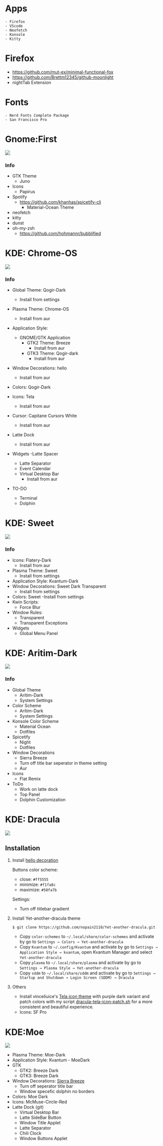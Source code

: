 # Apps
    - Firefox
    - VScode
    - Neofetch
    - Konsole
    - Kitty

# Firefox
- https://github.com/mut-ex/minimal-functional-fox
- https://github.com/Brettm12345/github-moonlight
- nightTab Extension

# Fonts
    - Nerd Fonts Complete Package
    - San Francisco Pro

# Gnome:First

<img src= "Pictures/GNOME:First-Screenshot.png">

### Info
- GTK Theme
    - Juno
- Icons
    - Papirus
- Spotify
    - https://github.com/khanhas/spicetify-cli
        - Material-Ocean Theme
- neofetch
- kitty
- dunst
- oh-my-zsh
    - https://github.com/hohmannr/bubblified

# KDE: Chrome-OS

<img src = "Pictures/KDE:ChromeOS-Screenshot.png">

### Info
- Global Theme: Qogir-Dark
    - Install from settings

- Plasma Theme: Chrome-OS
    - Install from aur
    
- Application Style:
    - GNOME/GTK Application
        - GTK2 Theme: Breeze
            - Install from aur
        - GTK3 Theme: Qogir-dark
            - Install from aur

- Window Decorations: hello
    - Install from aur
    
- Colors: Qogir-Dark
    
- Icons: Tela
    - Install from aur
    
- Cursor: Capitane Cursors White
    - Install from aur

- Latte Dock
    - Install from aur
    
- Widgets
    -Latte Spacer
    - Latte Separator
    - Event Calendar    
    - Virtual Desktop Bar
        - Install from aur

- TO-DO
    - Terminal
    - Dolphin

# KDE: Sweet

<img src = "Pictures/KDE:SweetScreenshot.png">

### Info
- Icons: Flatery-Dark
    - Install from aur
- Plasma Theme: Sweet
    - Install from settings
- Application Style: Kvantum-Dark
- Window Decorations: Sweet Dark Transparent
    - Install from settings
- Colors: Sweet
    -Install from settings
- Kwin Scripts:
    - Force Blur
- Window Rules:
    - Transparent
    - Transparent Exceptions
- Widgets
    - Global Menu Panel

# KDE: Aritim-Dark

<img src = "Pictures/KDE:AritimDarkScreenshot.png">

### Info
- Global Theme
    - Aritim-Dark
    - System Settings
- Color Scheme
    - Aritim-Dark
    - System Settings
- Konsole Color Scheme
    - Material Ocean
    - Dotfiles
- Spicetify
    - Night
    - Dotfiles
- Window Decorations
    - Sierra Breeze
    - Turn off title bar seperator in theme setting
    - Aur
- Icons
    - Flat Remix
- ToDo
    - Work on latte dock
    - Top Panel
    - Dolphin Customization

# KDE: Dracula

<img src = "Pictures/KDE:DraculaScreenshot.jpg">

## Installation
1. Install [hello decoration](https://github.com/n4n0GH/hello)

    Buttons color scheme: 
    - close: `#ff5555`
    - minimize: `#f1fa8c`
    - maximize: `#50fa7b`

    Settings:
    - Turn off titlebar gradient

2. Install Yet-another-dracula theme
    ```bash
    $ git clone https://github.com/nopain2110/Yet-another-dracula.git
    ``` 
    - Copy `color-schemes` to `~/.local/share/color-schemes` and activate by go to `Settings → Colors → Yet-another-dracula`
    - Copy `Kvantum` to `~/.config/Kvantum` and activate by go to `Settings → Application Style → kvantum`, open Kvantum Manager and select `Yet-another-dracula`
    - Copy `plasma` to `~/.local/share/plasma` and activate by go to `Settings → Plasma Style → Yet-another-dracula`
    - Copy `sddm` to `~/.local/share/sddm` and activate by go to `Settings → Startup and Shutdown → Login Screen (SDDM) → Dracula`

3. Others
    - Install vinceliuice's [Tela icon theme](https://github.com/vinceliuice/Tela-icon-theme) with purple dark variant and patch colors with my script [dracula-tela-icon-patch.sh](https://github.com/nopain2110/Yet-another-dracula/blob/master/Yet-another-dracula/dracula-tela-icon-patch.sh) for a more consistent and beautiful experience.
    - Icons: SF Pro

# KDE:Moe

<img src = "Pictures/KDE:MoeScreenshot.png">

- Plasma Theme: Moe-Dark
- Application Style: Kvantum - MoeDark
- GTK
    - GTK2: Breeze Dark
    - GTK3: Breeze Dark
- Window Decorations: [Sierra Breeze](https://github.com/jomada/SierraBreeze)
    - Turn off seperator title bar
    - Window specefic dolphin no borders
- Colors: Moe Dark
- Icons: McMuse-Circle-Red
- Latte Dock (git)
    - Virtual Desktop Bar
    - Latte SideBar Button
    - Window Title Applet
    - Latte Separator
    - Chili Clock
    - Window Buttons Applet